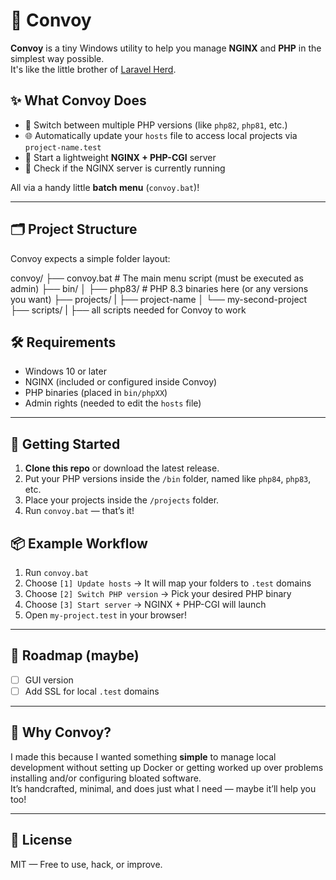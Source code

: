 # 🚚 Convoy

**Convoy** is a tiny Windows utility to help you manage **NGINX** and **PHP** in the simplest way possible.  
It's like the little brother of [Laravel Herd](https://herd.laravel.com/).

## ✨ What Convoy Does

- 🔄 Switch between multiple PHP versions (like `php82`, `php81`, etc.)
- 🌐 Automatically update your `hosts` file to access local projects via `project-name.test`
- 🚀 Start a lightweight **NGINX + PHP-CGI** server
- 📡 Check if the NGINX server is currently running

All via a handy little **batch menu** (`convoy.bat`)!

---

## 🗂️ Project Structure

Convoy expects a simple folder layout:

convoy/
├── convoy.bat # The main menu script (must be executed as admin)
├── bin/
│ ├── php83/ # PHP 8.3 binaries here (or any versions you want)
├── projects/
| ├── project-name
│ └── my-second-project
├── scripts/
| ├── all scripts needed for Convoy to work

## 🛠 Requirements

- Windows 10 or later
- NGINX (included or configured inside Convoy)
- PHP binaries (placed in `bin/phpXX`)
- Admin rights (needed to edit the `hosts` file)

---

## 🚀 Getting Started

1. **Clone this repo** or download the latest release.
2. Put your PHP versions inside the `/bin` folder, named like `php84`, `php83`, etc.
3. Place your projects inside the `/projects` folder.
4. Run `convoy.bat` — that’s it!

## 📦 Example Workflow

1. Run `convoy.bat`
2. Choose `[1] Update hosts` → It will map your folders to `.test` domains
3. Choose `[2] Switch PHP version` → Pick your desired PHP binary
4. Choose `[3] Start server` → NGINX + PHP-CGI will launch
6. Open `my-project.test` in your browser!

---

## 🧭 Roadmap (maybe)

- [ ] GUI version
- [ ] Add SSL for local `.test` domains

---

## 🙏 Why Convoy?

I made this because I wanted something **simple** to manage local development without setting up Docker or getting worked up over problems installing and/or configuring bloated software.  
It’s handcrafted, minimal, and does just what I need — maybe it’ll help you too!

---

## 📜 License

MIT — Free to use, hack, or improve.

